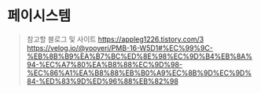 # 페이시스템 

>참고할 블로그 및 사이트
>https://appleg1226.tistory.com/3
>https://velog.io/@yooyeri/PMB-16-W5D1#%EC%99%9C-%EB%8B%B9%EA%B7%BC%ED%8E%98%EC%9D%B4%EB%8A%94-%EC%A7%80%EA%B8%88%EC%9D%98-%EC%86%A1%EA%B8%88%EB%B0%A9%EC%8B%9D%EC%9D%84-%ED%83%9D%ED%96%88%EB%82%98